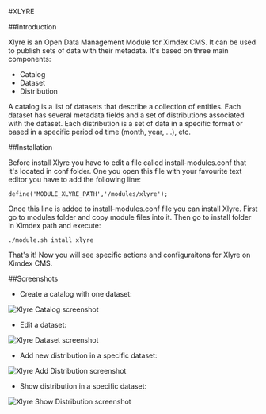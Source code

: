 #XLYRE

##Introduction

Xlyre is an Open Data Management Module for Ximdex CMS. It can be used to publish sets of data with their metadata. It's based on three main components:

* Catalog
* Dataset 
* Distribution

A catalog is a list of datasets that describe a collection of entities. Each dataset has several metadata fields and a set of distributions associated with the dataset. Each distribution is a set of data in a specific format or based in a specific period od time (month, year, ...), etc.

##Installation

Before install Xlyre you have to edit a file called install-modules.conf that it's located in conf folder. One you open this file with your favourite text editor you have to add the following line:

    define('MODULE_XLYRE_PATH','/modules/xlyre');

Once this line is added to install-modules.conf file you can install Xlyre. First go to modules folder and copy module files into it. Then go to install folder in Ximdex path and execute:

    ./module.sh intall xlyre

That's it! Now you will see specific actions and configuraitons for Xlyre on Ximdex CMS.


##Screenshots

* Create a catalog with one dataset:

![Xlyre Catalog screenshot](https://dl.dropboxusercontent.com/s/af6yfyll7l9u1fp/catalog.png "Xlyre Catalog screenshot")

* Edit a dataset:

![Xlyre Dataset screenshot](https://dl.dropboxusercontent.com/s/7ixej7lavzdu99w/dataset.png "Xlyre Dataset screenshot")

* Add new distribution in a specific dataset:

![Xlyre Add Distribution screenshot](https://dl.dropboxusercontent.com/s/58k4gko5aie3oaz/distribution1.png "Xlyre Add Distribution screenshot")

* Show distribution in a specific dataset:

![Xlyre Show Distribution screenshot](https://dl.dropboxusercontent.com/s/98jydnmdja63c8c/distribution2.png "Xlyre Show Distribution screenshot")

